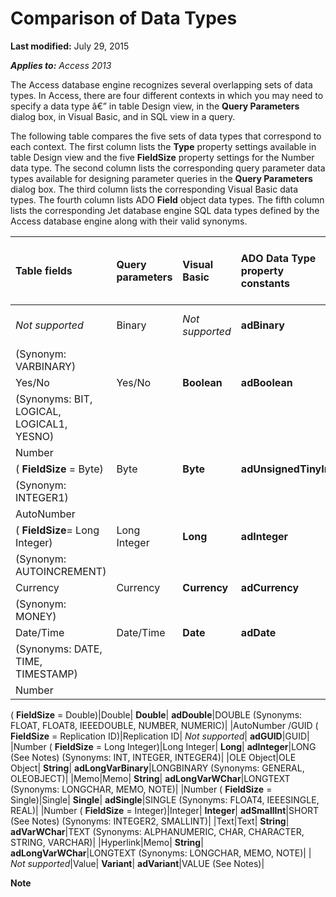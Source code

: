 
# Comparison of Data Types

 **Last modified:** July 29, 2015

 _**Applies to:** Access 2013_

The Access database engine recognizes several overlapping sets of data types. In Access, there are four different contexts in which you may need to specify a data type â€” in table Design view, in the  **Query Parameters** dialog box, in Visual Basic, and in SQL view in a query.

The following table compares the five sets of data types that correspond to each context. The first column lists the  **Type** property settings available in table Design view and the five **FieldSize** property settings for the Number data type. The second column lists the corresponding query parameter data types available for designing parameter queries in the **Query Parameters** dialog box. The third column lists the corresponding Visual Basic data types. The fourth column lists ADO **Field** object data types. The fifth column lists the corresponding Jet database engine SQL data types defined by the Access database engine along with their valid synonyms.


|**Table fields**|**Query parameters**|**Visual Basic**|**ADO Data Type property constants**|**Access database engine SQL and synonyms**|
|:-----|:-----|:-----|:-----|:-----|
| _Not supported_|Binary| _Not supported_| **adBinary**|BINARY (See Notes)
 (Synonym: VARBINARY)|
|Yes/No|Yes/No| **Boolean**| **adBoolean**|BOOLEAN
 (Synonyms: BIT, LOGICAL, LOGICAL1, YESNO)|
|Number
 ( **FieldSize** = Byte)|Byte| **Byte**| **adUnsignedTinyInt**|BYTE
 (Synonym: INTEGER1)|
|AutoNumber
 ( **FieldSize**= Long Integer)|Long Integer| **Long**| **adInteger**|COUNTER
 (Synonym: AUTOINCREMENT)|
|Currency|Currency| **Currency**| **adCurrency**|CURRENCY
 (Synonym: MONEY)|
|Date/Time|Date/Time| **Date**| **adDate**|DATETIME
 (Synonyms: DATE, TIME, TIMESTAMP)|
|Number
 ( **FieldSize** =
 Double)|Double| **Double**| **adDouble**|DOUBLE
 (Synonyms: FLOAT, FLOAT8, IEEEDOUBLE, NUMBER, NUMERIC)|
|AutoNumber /GUID ( **FieldSize** =
 Replication ID)|Replication ID| _Not supported_| **adGUID**|GUID|
|Number
 ( **FieldSize** =
 Long Integer)|Long Integer| **Long**| **adInteger**|LONG (See Notes)
 (Synonyms: INT, INTEGER, INTEGER4)|
|OLE Object|OLE Object| **String**| **adLongVarBinary**|LONGBINARY
 (Synonyms: GENERAL, OLEOBJECT)|
|Memo|Memo| **String**| **adLongVarWChar**|LONGTEXT
 (Synonyms: LONGCHAR, MEMO, NOTE)|
|Number
 ( **FieldSize** =
 Single)|Single| **Single**| **adSingle**|SINGLE
 (Synonyms: FLOAT4, IEEESINGLE, REAL)|
|Number
 ( **FieldSize** =
 Integer)|Integer| **Integer**| **adSmallInt**|SHORT (See Notes)
 (Synonyms: INTEGER2, SMALLINT)|
|Text|Text| **String**| **adVarWChar**|TEXT
 (Synonyms: ALPHANUMERIC, CHAR, CHARACTER, STRING, VARCHAR)|
|Hyperlink|Memo| **String**| **adLongVarWChar**|LONGTEXT
 (Synonyms: LONGCHAR, MEMO, NOTE)|
| _Not supported_|Value| **Variant**| **adVariant**|VALUE (See Notes)|

 **Note**  


